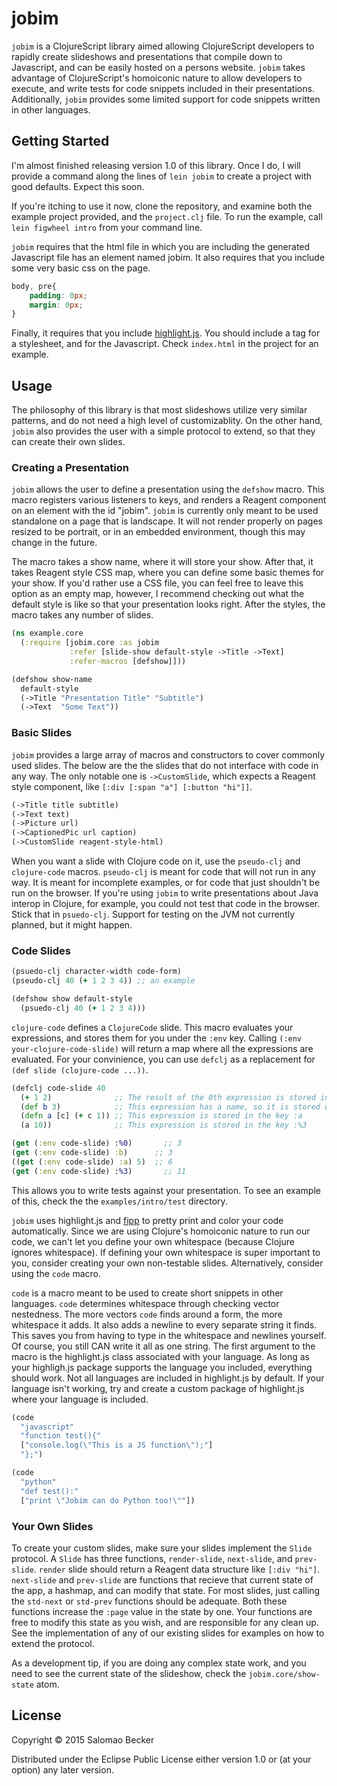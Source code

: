 # jobim

`jobim` is a ClojureScript library aimed allowing ClojureScript developers to rapidly
create slideshows and presentations that compile down to Javascript, and can be easily
hosted on a persons website. `jobim` takes advantage of ClojureScript's
homoiconic nature to allow developers to execute, and write tests for code snippets
included in their presentations. Additionally, `jobim` provides some limited support
for code snippets written in other languages.

## Getting Started

I'm almost finished releasing version 1.0 of this library. Once I do,
I will provide a command along the lines of `lein jobim` to create a
project with good defaults. Expect this soon.

If you're itching to use it now, clone the repository, and examine
both the example project provided, and the `project.clj` file. To
run the example, call `lein figwheel intro` from your command line.

`jobim` requires that the html file in which you are including the generated Javascript
file has an element named jobim. It also requires that you include some very basic
css on the page.

```css
body, pre{
    padding: 0px;
    margin: 0px;
}
```

Finally, it requires that you include [highlight.js](highlightjs.org).
You should include a tag for a stylesheet, and for the Javascript. Check
`index.html` in the project for an example.

## Usage

The philosophy of this library is that most slideshows utilize very similar
patterns, and do not need a high level of customizablity. On the other hand,
`jobim` also provides the user with a simple protocol to extend, so that
they can create their own slides.

### Creating a Presentation

`jobim` allows the user to define a presentation using the `defshow`
macro. This macro registers various listeners to keys, and
renders a Reagent component on an element with the id "jobim".
`jobim` is currently only meant to be used standalone on a page
that is landscape. It will not render properly on pages resized
to be portrait, or in an embedded environment, though this may
change in the future.

The macro takes a show name, where it will store your show. After that,
it takes Reagent style CSS map, where you can define some basic themes
for your show. If you'd rather use a CSS file, you can feel free to leave
this option as an empty map, however, I recommend checking out what
the default style is like so that your presentation looks right. After
the styles, the macro takes any number of slides.

```clojure
(ns example.core
  (:require [jobim.core :as jobim
             :refer [slide-show default-style ->Title ->Text]
             :refer-macros [defshow]]))

(defshow show-name
  default-style
  (->Title "Presentation Title" "Subtitle")
  (->Text  "Some Text"))
```

### Basic Slides

`jobim` provides a large array of macros and constructors to cover
commonly used slides. The below are the the slides that do not interface
with code in any way. The only notable one is `->CustomSlide`, which expects
a Reagent style component, like `[:div [:span "a"] [:button "hi"]]`.

```clojure
(->Title title subtitle)
(->Text text)
(->Picture url)
(->CaptionedPic url caption)
(->CustomSlide reagent-style-html)
```

When you want a slide with Clojure code on it, use the `pseudo-clj` and `clojure-code`
macros. `pseudo-clj` is meant for code that will not run in any way. It is meant
for incomplete examples, or for code that just shouldn't be run on the browser.
If you're using `jobim` to write presentations about Java interop in Clojure, for
example, you could not test that code in the browser. Stick that in `psuedo-clj`.
Support for testing on the JVM not currently planned, but it might happen.

### Code Slides

```clojure
(psuedo-clj character-width code-form)
(pseudo-clj 40 (+ 1 2 3 4)) ;; an example

(defshow show default-style
  (psuedo-clj 40 (+ 1 2 3 4)))
```

`clojure-code` defines a `ClojureCode` slide. This macro evaluates your expressions,
and stores them for you under the `:env` key. Calling `(:env your-clojure-code-slide)`
will return a map where all the expressions are evaluated.
For your convinience, you can use `defclj` as a replacement for
`(def slide (clojure-code ...))`.

```clojure
(defclj code-slide 40
  (+ 1 2)              ;; The result of the 0th expression is stored in the key :%0
  (def b 3)            ;; This expression has a name, so it is stored under :b
  (defn a [c] (+ c 1)) ;; This expression is stored in the key :a
  (a 10))              ;; This expression is stored in the key :%3

(get (:env code-slide) :%0)       ;; 3
(get (:env code-slide) :b)      ;; 3
((get (:env code-slide) :a) 5)  ;; 6
(get (:env code-slide) :%3)       ;; 11
```

This allows you to write tests against your presentation. To see an example of this,
check the the `examples/intro/test` directory.

`jobim` uses highlight.js and [fipp](https://github.com/brandonbloom/fipp) to pretty
print and color your code automatically. Since we are using Clojure's homoiconic nature
to run our code, we can't let you define your own whitespace (because Clojure ignores
whitespace). If defining your own whitespace is super important to you, consider
creating your own non-testable slides. Alternatively, consider using the `code` macro.

`code` is a macro meant to be used to create short snippets in other languages. `code`
determines whitespace through checking vector nestedness. The more vectors
`code` finds around a form, the more whitespace it adds. It also adds a newline
to every separate string it finds. This saves you from
having to type in the whitespace and newlines yourself. Of course, you still CAN
write it all as one string. The first argument to the macro is the highlight.js
class associated with your language. As long as your highligh.js package supports
the language you included, everything should work. Not all languages are
included in highlight.js by default. If your language isn't working, try
and create a custom package of highlight.js where your language is included.

```clojure
(code
  "javascript"
  "function test(){"
  ["console.log(\"This is a JS function\");"]
  "};")

(code
  "python"
  "def test():"
  ["print \"Jobim can do Python too!\""])
```

### Your Own Slides

To create your custom slides, make sure your slides implement the `Slide`
protocol. A `Slide` has three functions, `render-slide`, `next-slide`,
and `prev-slide`. `render` slide should return a Reagent data structure
like `[:div "hi"]`. `next-slide` and `prev-slide` are functions that recieve
that current state of the app, a hashmap, and can modify that state. For most slides,
just calling the `std-next` or `std-prev` functions should be adequate.
Both these functions increase the `:page` value in the state by one. Your
functions are free to modify this state as you wish, and are responsible for
any clean up. See the implementation of any of our existing slides for examples
on how to extend the protocol.

As a development tip, if you are doing any complex state work, and you need to see
the current state of the slideshow, check the `jobim.core/show-state` atom.

## License

Copyright © 2015 Salomao Becker 

Distributed under the Eclipse Public License either version 1.0 or (at your option) any later version.
